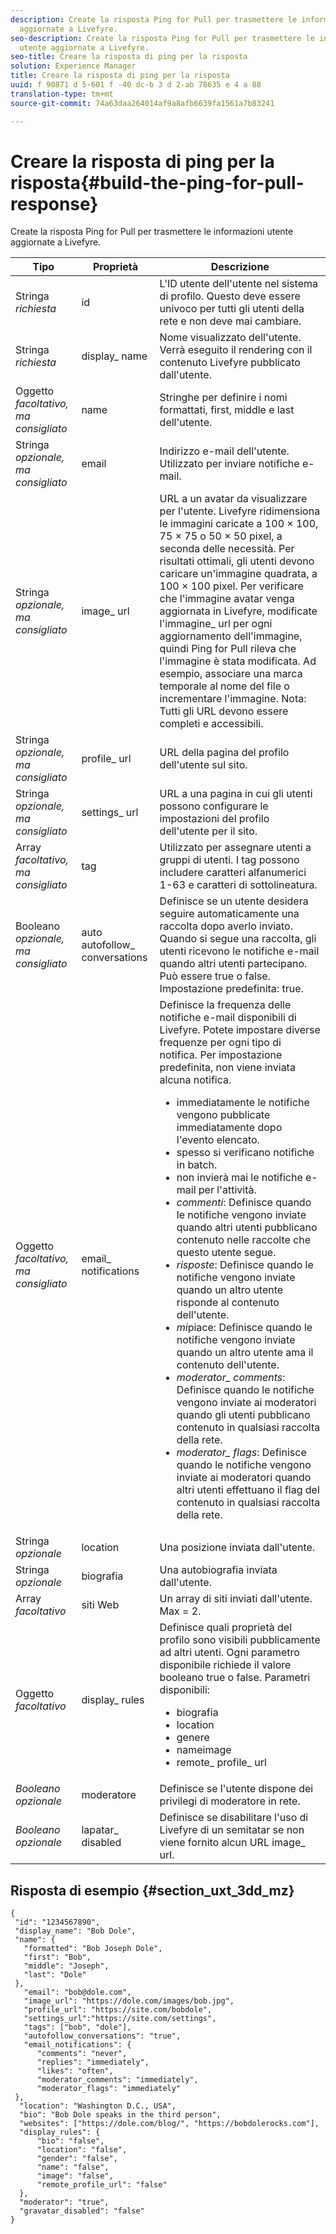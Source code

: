 ```yaml
---
description: Create la risposta Ping for Pull per trasmettere le informazioni utente
  aggiornate a Livefyre.
seo-description: Create la risposta Ping for Pull per trasmettere le informazioni
  utente aggiornate a Livefyre.
seo-title: Creare la risposta di ping per la risposta
solution: Experience Manager
title: Creare la risposta di ping per la risposta
uuid: f 90871 d 5-601 f -40 dc-b 3 d 2-ab 78635 e 4 a 88
translation-type: tm+mt
source-git-commit: 74a63daa264014af9a8afb6639fa1561a7b83241

---
```



# Creare la risposta di ping per la risposta{#build-the-ping-for-pull-response}

Create la risposta Ping for Pull per trasmettere le informazioni utente aggiornate a Livefyre.

| Tipo | Proprietà | Descrizione |
|--- |--- |--- |
| Stringa *richiesta* | id | L'ID utente dell'utente nel sistema di profilo. Questo deve essere univoco per tutti gli utenti della rete e non deve mai cambiare. |
| Stringa *richiesta* | display_ name | Nome visualizzato dell'utente. Verrà eseguito il rendering con il contenuto Livefyre pubblicato dall'utente. |
| Oggetto *facoltativo, ma consigliato* | name | Stringhe per definire i nomi formattati, first, middle e last dell'utente. |
| Stringa *opzionale, ma consigliato* | email | Indirizzo e-mail dell'utente. Utilizzato per inviare notifiche e-mail. |
| Stringa *opzionale, ma consigliato* | image_ url | URL a un avatar da visualizzare per l'utente. Livefyre ridimensiona le immagini caricate a 100 × 100, 75 × 75 o 50 × 50 pixel, a seconda delle necessità. Per risultati ottimali, gli utenti devono caricare un'immagine quadrata, a 100 × 100 pixel. Per verificare che l'immagine avatar venga aggiornata in Livefyre, modificate l'immagine_ url per ogni aggiornamento dell'immagine, quindi Ping for Pull rileva che l'immagine è stata modificata. Ad esempio, associare una marca temporale al nome del file o incrementare l'immagine. Nota: Tutti gli URL devono essere completi e accessibili. |
| Stringa *opzionale, ma consigliato* | profile_ url | URL della pagina del profilo dell'utente sul sito. |
| Stringa *opzionale, ma consigliato* | settings_ url | URL a una pagina in cui gli utenti possono configurare le impostazioni del profilo dell'utente per il sito. |
| Array *facoltativo, ma consigliato* | tag | Utilizzato per assegnare utenti a gruppi di utenti. I tag possono includere caratteri alfanumerici 1-63 e caratteri di sottolineatura. |
| Booleano *opzionale, ma consigliato* | auto autofollow_ conversations | Definisce se un utente desidera seguire automaticamente una raccolta dopo averlo inviato. Quando si segue una raccolta, gli utenti ricevono le notifiche e-mail quando altri utenti partecipano. Può essere true o false. Impostazione predefinita: true. |
| Oggetto *facoltativo, ma consigliato* | email_ notifications | Definisce la frequenza delle notifiche e-mail disponibili di Livefyre. Potete impostare diverse frequenze per ogni tipo di notifica. Per impostazione predefinita, non viene inviata alcuna notifica. <br><ul><li> immediatamente le notifiche vengono pubblicate immediatamente dopo l'evento elencato. </li><li>spesso si verificano notifiche in batch. </li><li> non invierà mai le notifiche e-mail per l'attività. </li><li>*commenti*: Definisce quando le notifiche vengono inviate quando altri utenti pubblicano contenuto nelle raccolte che questo utente segue. </li><li>*risposte*: Definisce quando le notifiche vengono inviate quando un altro utente risponde al contenuto dell'utente.</li><li>*mi*piace: Definisce quando le notifiche vengono inviate quando un altro utente ama il contenuto dell'utente.</li><li>*moderator_ comments*: Definisce quando le notifiche vengono inviate ai moderatori quando gli utenti pubblicano contenuto in qualsiasi raccolta della rete.</li><li>*moderator_ flags*: Definisce quando le notifiche vengono inviate ai moderatori quando altri utenti effettuano il flag del contenuto in qualsiasi raccolta della rete.</li></ul> |
| Stringa *opzionale* | location | Una posizione inviata dall'utente. |
| Stringa *opzionale* | biografia | Una autobiografia inviata dall'utente. |
| Array *facoltativo* | siti Web | Un array di siti inviati dall'utente. Max = 2. |
| Oggetto *facoltativo* | display_ rules | Definisce quali proprietà del profilo sono visibili pubblicamente ad altri utenti. Ogni parametro disponibile richiede il valore booleano true o false. Parametri disponibili: <br><ul><li>biografia </li><li> location</li><li>  genere </li><li>nameimage </li><li> remote_ profile_ url</li></ul> |
| *Booleano opzionale* | moderatore | Definisce se l'utente dispone dei privilegi di moderatore in rete. |
| *Booleano opzionale* | lapatar_ disabled | Definisce se disabilitare l'uso di Livefyre di un semitatar se non viene fornito alcun URL image_ url. |

## Risposta di esempio {#section_uxt_3dd_mz}

```
{
 "id": "1234567890",
 "display_name": "Bob Dole",
 "name": {
   "formatted": "Bob Joseph Dole",
   "first": "Bob",
   "middle": "Joseph",
   "last": "Dole"
 },
   "email": "bob@dole.com",
   "image_url": "https://dole.com/images/bob.jpg",
   "profile_url": "https://site.com/bobdole",
   "settings_url":"https://site.com/settings",
   "tags": ["bob", "dole"],
   "autofollow_conversations": "true",
   "email_notifications": {
      "comments": "never",
      "replies": "immediately",
      "likes": "often",
      "moderator_comments": "immediately",
      "moderator_flags": "immediately" 
 },
  "location": "Washington D.C., USA",
  "bio": "Bob Dole speaks in the third person",
  "websites": ["https://dole.com/blog/", "https://bobdolerocks.com"],
  "display_rules": {
      "bio": "false",
      "location": "false",
      "gender": "false",
      "name": "false",
      "image": "false",
      "remote_profile_url": "false"
  },
  "moderator": "true",
  "gravatar_disabled": "false"
}
```
